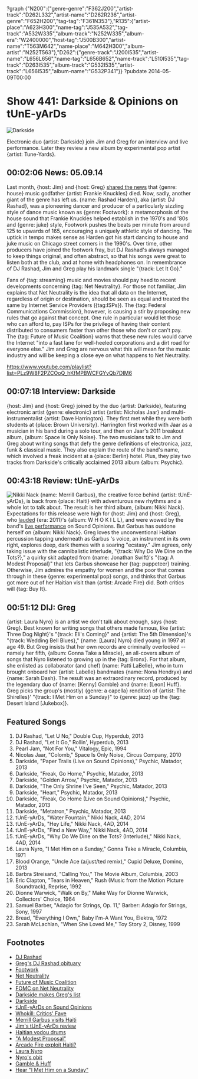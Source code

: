 ?graph {"N200":{"genre-genre":"F362J200","artist-track":"D262L332","artist-name":"D262R236","artist-genre":"F652H200","tag-tag":"F361N353"},"R135":{"artist-place":"A623H300","name-tag":"J535A532","tag-track":"A532W335","album-track":"N252W335","album-era":"W2400000","host-tag":"J500B300","artist-name":"T563M642","name-place":"M642H300","album-artist":"N252T563"},"D262":{"genre-track":"J200I535","artist-name":"L656L656","name-tag":"L656B652","name-track":"L510I535","tag-track":"D263I535","album-track":"G532I535","artist-track":"L656I535","album-name":"G532P341"}}
?pubdate 2014-05-09T00:00

# Show 441: Darkside & Opinions on tUnE-yArDs
![Darkside](http://static.soundopinions.org/images/2014/darkside_web.jpg)

Electronic duo {artist: Darkside} join Jim and Greg for an interview and live performance. Later they review a new album by experimental pop artist {artist: Tune-Yards}.

## 00:02:06 News: 05.09.14 
Last month, {host: Jim} and {host: Greg} [shared the news](http://www.soundopinions.org/show/436) that {genre: house} music godfather {artist: Frankie Knuckles} died. Now, sadly, another giant of the genre has left us. {name: Rashad Harden}, aka {artist: DJ Rashad}, was a pioneering dancer and producer of a particularly sizzling style of dance music known as {genre: Footwork}: a metamorphosis of the house sound that Frankie Knuckles helped establish in the 1970's and '80s and {genre: juke} style, Footwork pushes the beats per minute from around 125 to upwards of 165, encouraging a uniquely athletic style of dancing. The uptick in tempo makes sense as Harden got his start dancing to house and juke music on Chicago street corners in the 1990's. Over time, other producers have joined the footwork fray, but DJ Rashad's always managed to keep things original, and often abstract, so that his songs were great to listen both at the club, and at home with headphones on. In remembrance of DJ Rashad, Jim and Greg play his landmark single "{track: Let It Go}."

Fans of {tag: streaming} music and movies should pay heed to recent developments concerning {tag: Net Neutrality}. For those not familiar, Jim explains that Net Neutrality is the idea that all data on the Internet, regardless of origin or destination, should be seen as equal and treated the same by Internet Service Providers ({tag:ISPs}). The {tag: Federal Communications Commission}, however, is causing a stir by proposing new rules that go against that concept. One rule in particular would let those who can afford to, pay ISPs for the privilege of having their content distributed to consumers faster than other those who don't or can't pay. The {tag: Future of Music Coalition} warns that these new rules would carve the Internet "into a fast lane for well-heeled corporations and a dirt road for everyone else." Jim and Greg are nervous what this will mean for the music industry and will be keeping a close eye on what happens to Net Neutrality. 


https://www.youtube.com/playlist?list=PLz9W8F2PZCOoQ_hKfMPBWCFGYvQb7DIM6

## 00:07:18 Interview: Darkside
{host: Jim} and {host: Greg} joined by the duo {artist: Darkside}, featuring electronic artist {genre: electronic} artist {artist: Nicholas Jaar} and multi-instrumentalist {artist: Dave Harrington}. They first met while they were both students at {place: Brown University}. Harrington first worked with Jaar as a musician in his band during a solo tour, and then on Jaar's 2011 breakout album, {album: Space Is Only Noise}. The two musicians talk to Jim and Greg about writing songs that defy the genre definitions of electronica, jazz, funk & classical music. They also explain the route of the band's name, which involved a freak incident at a {place: Berlin} hotel. Plus, they play two tracks from Darkside's critically acclaimed 2013 album {album: Psychic}.


## 00:43:18 Review: tUnE-yArDs
![Nikki Nack](http://is2.mzstatic.com/image/thumb/Music/v4/e8/39/fb/e839fb40-4651-44ac-901a-04a0f8a21793/source/600x600bb.jpg "308179967/838008963")
{name: Merrill Garbus}, the creative force behind {artist: tUnE-yArDs}, is back from {place: Haiti} with adventurous new rhythms and a whole lot to talk about. The result is her third album, {album: Nikki Nack}. Expectations for this release were high for {host: Jim} and {host: Greg}, who [lauded](/show/315/) {era: 2011}'s {album: W H O K I L L}, and were wowed by the band's [live performance](/show/294/) on Sound Opinions. But Garbus has outdone herself on {album: Nikki Nack}. Greg loves the unconventional Haitian percussion tapping underneath as Garbus 's voice, an instrument in its own right, explores deep, dark themes with a soaring "ecstasy." Jim agrees, only taking issue with the cannibalistic interlude, "{track: Why Do We Dine on the Tots?}," a quirky skit adapted from {name: Jonathan Swift}'s "{tag: A Modest Proposal}" that lets Garbus showcase her {tag: puppeteer} training. Otherwise, Jim admires the empathy for women and the poor that comes through in these {genre: experimental pop} songs, and thinks that Garbus got more out of her Haitian visit than {artist: Arcade Fire} did. Both critics will {tag: Buy It}.

## 00:51:12 DIJ: Greg
{artist: Laura Nyro} is an artist we don't talk about enough, says {host: Greg}. Best known for writing songs that others made famous, like {artist: Three Dog Night}'s "{track: Eli's Coming}" and {artist: The 5th Dimension}'s "{track: Wedding Bell Blues}," {name: [Laura] Nyro} died young in 1997 at age 49. But Greg insists that her own records are criminally overlooked  -- namely her fifth, {album: Gonna Take a Miracle}, an all-covers album of songs that Nyro listened to growing up in the {tag: Bronx}. For that album, she enlisted as collaborator (and chef) {name: Patti LaBelle}, who in turn brought onboard her {artist: Labelle} bandmates {name: Nona Hendryx} and {name: Sarah Dash}. The result was an extraordinary record, produced by the legendary duo of {name: [Kenny] Gamble} and {name: [Leon] Huff}. Greg picks the group's (mostly) {genre: a capella} rendition of {artist: The Shirelles}' "{track: I Met Him on a Sunday}" to {genre: jazz} up the {tag: Desert Island [Jukebox]}.


## Featured Songs
1. DJ Rashad, "Let U No," Double Cup, Hyperdub, 2013
1. DJ Rashad, "Let It Go," Rollin', Hyperdub, 2013
1. Pearl Jam, "Not For You," Vitalogy, Epic, 1994
1. Nicolas Jaar, "Colomb," Space Is Only Noise, Circus Company, 2010
1. Darkside, "Paper Trails (Live on Sound Opinions)," Psychic, Matador, 2013
1. Darkside, "Freak, Go Home," Psychic, Matador, 2013
1. Darkside, "Golden Arrow," Psychic, Matador, 2013
1. Darkside, "The Only Shrine I've Seen," Psychic, Matador, 2013
1. Darkside, "Heart," Psychic, Matador, 2013
1. Darkside, "Freak, Go Home (Live on Sound Opinions)," Psychic, Matador, 2013
1. Darkside, "Metatron," Psychic, Matador, 2013
1. tUnE-yArDs, "Water Fountain," Nikki Nack, 4AD, 2014
1. tUnE-yArDs, "Hey Life," Nikki Nack, 4AD, 2014
1. tUnE-yArDs, "Find a New Way," Nikki Nack, 4AD, 2014
1. tUnE-yArDs, "Why Do We Dine on the Tots? (Interlude)," Nikki Nack, 4AD, 2014
1. Laura Nyro, "I Met Him on a Sunday," Gonna Take a Miracle, Columbia, 1971
1. Blood Orange, "Uncle Ace (a/just/ted remix)," Cupid Deluxe, Domino, 2013
1. Barbra Streisand, "Calling You," The Movie Album, Columbia, 2003
1. Eric Clapton, "Tears in Heaven," Rush (Music from the Motion Picture Soundtrack), Reprise, 1992
1. Dionne Warwick, "Walk on By," Make Way for Dionne Warwick, Collectors' Choice, 1964
1. Samuel Barber, "Adagio for Strings, Op. 11," Barber: Adagio for Strings, Sony, 1997
1. Bread, "Everything I Own," Baby I'm-A Want You, Elektra, 1972
1. Sarah McLachlan, "When She Loved Me," Toy Story 2, Disney, 1999



## Footnotes
- [DJ Rashad]( https://www.facebook.com/pages/DJ-Rashad/152577002604)
- [Greg's DJ Rashad obituary](http://articles.chicagotribune.com/2014-04-28/entertainment/chi-dj-rashad-dead-20140427_1_house-music-footwork-juke)
- [Footwork](https://www.youtube.com/watch?v=JpHY8BiLcQs)
- [Net Neutrality](http://www.savetheinternet.com/net-neutrality-101)
- [Future of Music Coalition](http://www.futureofmusic.org/)
- [FOMC on Net Neutrality]( http://www.futureofmusic.org/blog/2014/04/24/fmc-statement-fcc-plan-create-internet-slow-lane)
- [Darkside makes Greg's list](http://www.soundopinions.org/show/419)
- [Darkside](http://www.darksideusa.com/)
- [tUnE-yArDs on Sound Opinions](http://www.soundopinions.org/show/294/)
- [Whokill: Critics' Fave](http://blogs.sfweekly.com/shookdown/2012/01/oaklands_tune-yards_wins_the_v.php)
- [Merrill Garbus visits Haiti](http://thetalkhouse.com/talks/merrill-garbus-tune-yards-talks-haiti-and-exploring-a-non-western-musical-tradition/)
- [Jim's tUnE-yArDs review](http://www.wbez.org/blogs/jim-derogatis/2014-05/tune-yards-delivers-its-third-gem-nikki-nack-110135)
- [Haitian vodou drums](http://en.wikipedia.org/wiki/Haitian_vodou_drumming)
- ["A Modest Proposal"](http://art-bin.com/art/omodest.html)
- [Arcade Fire exploit Haiti?](http://www.theatlantic.com/entertainment/archive/2013/11/arcade-fire-exploited-haiti-and-almost-no-one-noticed/281377/)
- [Laura Nyro](http://www.allmusic.com/artist/laura-nyro-mn0000137474/biography)
- [Nyro's obit](http://www.nytimes.com/1997/04/10/arts/laura-nyro-intense-balladeer-of-60-s-and-70-s-dies-at-49.html)
- [Gamble & Huff](http://rockhall.com/inductees/gamble-and-huff/bio/)
- [Hear "I Met Him on a Sunday"](https://www.youtube.com/watch?v=pb0Hz1xwR50&feature=kp)
